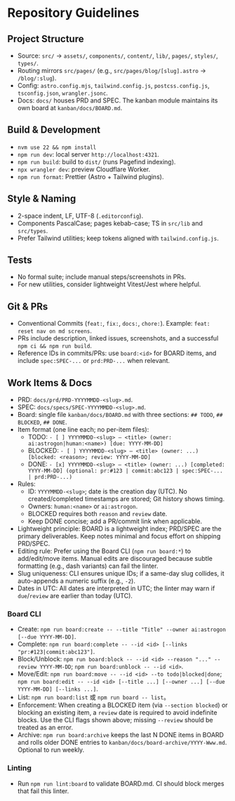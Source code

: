 # Repository Guidelines

## Project Structure
- Source: `src/` → `assets/`, `components/`, `content/`, `lib/`, `pages/`, `styles/`, `types/`.
- Routing mirrors `src/pages/` (e.g., `src/pages/blog/[slug].astro` → `/blog/:slug`).
- Config: `astro.config.mjs`, `tailwind.config.js`, `postcss.config.js`, `tsconfig.json`, `wrangler.jsonc`.
- Docs: `docs/` houses PRD and SPEC. The kanban module maintains its own board at `kanban/docs/BOARD.md`.

## Build & Development
- `nvm use 22 && npm install`
- `npm run dev`: local server `http://localhost:4321`.
- `npm run build`: build to `dist/` (runs Pagefind indexing).
- `npx wrangler dev`: preview Cloudflare Worker.
- `npm run format`: Prettier (Astro + Tailwind plugins).

## Style & Naming
- 2-space indent, LF, UTF-8 (`.editorconfig`).
- Components PascalCase; pages kebab-case; TS in `src/lib` and `src/types`.
- Prefer Tailwind utilities; keep tokens aligned with `tailwind.config.js`.

## Tests
- No formal suite; include manual steps/screenshots in PRs.
- For new utilities, consider lightweight Vitest/Jest where helpful.

## Git & PRs
- Conventional Commits (`feat:`, `fix:`, `docs:`, `chore:`). Example: `feat: reset nav on md screens`.
- PRs include description, linked issues, screenshots, and a successful `npm ci && npm run build`.
 - Reference IDs in commits/PRs: use `board:<id>` for BOARD items, and include `spec:SPEC-...` or `prd:PRD-...` when relevant.

## Work Items & Docs
- PRD: `docs/prd/PRD-YYYYMMDD-<slug>.md`.
- SPEC: `docs/specs/SPEC-YYYYMMDD-<slug>.md`.
- Board: single file `kanban/docs/BOARD.md` with three sections: `## TODO`, `## BLOCKED`, `## DONE`.
- Item format (one line each; no per-item files):
  - TODO: `- [ ] YYYYMMDD-<slug> — <title> (owner: ai:astrogon|human:<name>) [due: YYYY-MM-DD]`
  - BLOCKED: `- [ ] YYYYMMDD-<slug> — <title> (owner: ...) [blocked: <reason>; review: YYYY-MM-DD]`
  - DONE: `- [x] YYYYMMDD-<slug> — <title> (owner: ...) [completed: YYYY-MM-DD] (optional: pr:#123 | commit:abc123 | spec:SPEC-... | prd:PRD-...)`
- Rules:
  - ID: `YYYYMMDD-<slug>`; date is the creation day (UTC). No created/completed timestamps are stored; Git history shows timing.
  - Owners: `human:<name>` or `ai:astrogon`.
  - BLOCKED requires both `reason` and `review` date.
  - Keep DONE concise; add a PR/commit link when applicable.
 - Lightweight principle: BOARD is a lightweight index; PRD/SPEC are the primary deliverables. Keep notes minimal and focus effort on shipping PRD/SPEC.
 - Editing rule: Prefer using the Board CLI (`npm run board:*`) to add/edit/move items. Manual edits are discouraged because subtle formatting (e.g., dash variants) can fail the linter.
  - Slug uniqueness: CLI ensures unique IDs; if a same-day slug collides, it auto-appends a numeric suffix (e.g., `-2`).
  - Dates in UTC: All dates are interpreted in UTC; the linter may warn if `due`/`review` are earlier than today (UTC).

### Board CLI
- Create: `npm run board:create -- --title "Title" --owner ai:astrogon [--due YYYY-MM-DD]`.
- Complete: `npm run board:complete -- --id <id> [--links "pr:#123|commit:abc123"]`.
- Block/Unblock: `npm run board:block -- --id <id> --reason "..." --review YYYY-MM-DD`; `npm run board:unblock -- --id <id>`.
- Move/Edit: `npm run board:move -- --id <id> --to todo|blocked|done`; `npm run board:edit -- --id <id> [--title ...] [--owner ...] [--due YYYY-MM-DD] [--links ...]`.
- List: `npm run board:list` 或 `npm run board -- list`。
 - Enforcement: When creating a BLOCKED item (via `--section blocked`) or blocking an existing item, a `review` date is required to avoid indefinite blocks. Use the CLI flags shown above; missing `--review` should be treated as an error.
 - Archive: `npm run board:archive` keeps the last N DONE items in BOARD and rolls older DONE entries to `kanban/docs/board-archive/YYYY-Www.md`. Optional to run weekly.

### Linting
- Run `npm run lint:board` to validate BOARD.md. CI should block merges that fail this linter.

